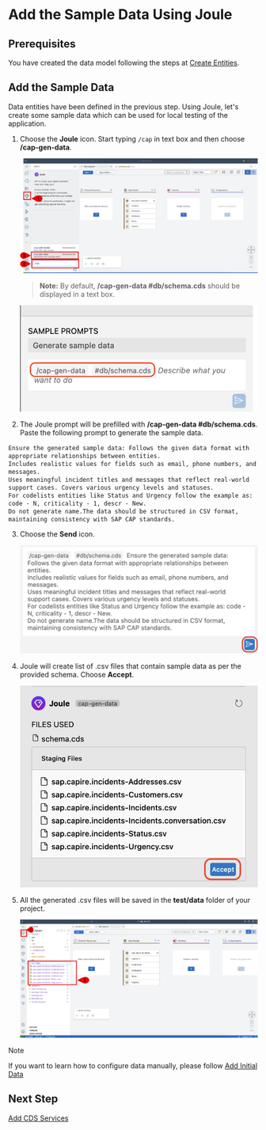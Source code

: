 # Add the Sample Data Using Joule

## Prerequisites

You have created the data model following the steps at [Create Entities](create-data-entities.md).

## Add the Sample Data

Data entities have been defined in the previous step. Using Joule, let's create some sample data which can be used for local testing of the application.

1. Choose the **Joule** icon. Start typing ```/cap``` in text box and then choose **/cap-gen-data**. 

    ![gen-data](../images/enhance-sample-data/gen-data.png)

    > **Note:** By default, **/cap-gen-data #db/schema.cds** should be displayed in a text box.

    ![cap-gen-data](../images/enhance-sample-data/cap-gen-data-prompt.png)

2. The Joule prompt will be prefilled with **/cap-gen-data #db/schema.cds**. Paste the following prompt to generate the sample data. 

```
Ensure the generated sample data: Follows the given data format with appropriate relationships between entities.
Includes realistic values for fields such as email, phone numbers, and messages. 
Uses meaningful incident titles and messages that reflect real-world support cases. Covers various urgency levels and statuses. 
For codelists entities like Status and Urgency follow the example as: code - N, criticality - 1, descr - New.
Do not generate name.The data should be structured in CSV format, maintaining consistency with SAP CAP standards.
```

3. Choose the **Send** icon.

    ![data-gen-prompt](../images/newprompts/data.png)

4. Joule will create list of .csv files that contain sample data as per the provided schema. Choose **Accept**.

    ![accept-gen-data](../images/enhance-sample-data/generated_files.png)

5. All the generated .csv files will be saved in the **test/data** folder of your project.

    ![validate-gen-data](../images/enhance-sample-data/validate-gen-data.png)

> [!Note]
> If you want to learn how to configure data manually, please follow [Add Initial Data](./add-initial-data-manually.md)

## Next Step

[Add CDS Services](generate-service.md)
